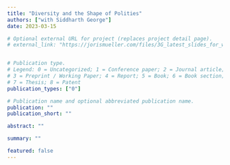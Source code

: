 ```yaml
---
title: "Diversity and the Shape of Polities"
authors: ["with Siddharth George"] 
date: 2023-03-15

# Optional external URL for project (replaces project detail page).
# external_link: "https://jorismueller.com/files/3G_latest_slides_for_website.pdf"


# Publication type.
# Legend: 0 = Uncategorized; 1 = Conference paper; 2 = Journal article;
# 3 = Preprint / Working Paper; 4 = Report; 5 = Book; 6 = Book section;
# 7 = Thesis; 8 = Patent
publication_types: ["0"]

# Publication name and optional abbreviated publication name.
publication: ""
publication_short: ""

abstract: ""

summary: ""

featured: false
---
```

